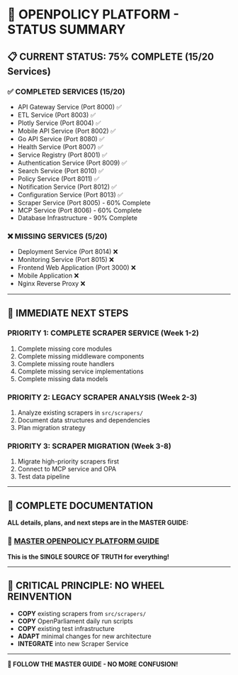 # 🚀 **OPENPOLICY PLATFORM - STATUS SUMMARY**

## 📋 **CURRENT STATUS: 75% COMPLETE (15/20 Services)**

### **✅ COMPLETED SERVICES (15/20)**
- API Gateway Service (Port 8000) ✅
- ETL Service (Port 8003) ✅
- Plotly Service (Port 8004) ✅
- Mobile API Service (Port 8002) ✅
- Go API Service (Port 8080) ✅
- Health Service (Port 8007) ✅
- Service Registry (Port 8001) ✅
- Authentication Service (Port 8009) ✅
- Search Service (Port 8010) ✅
- Policy Service (Port 8011) ✅
- Notification Service (Port 8012) ✅
- Configuration Service (Port 8013) ✅
- Scraper Service (Port 8005) - 60% Complete
- MCP Service (Port 8006) - 60% Complete
- Database Infrastructure - 90% Complete

### **❌ MISSING SERVICES (5/20)**
- Deployment Service (Port 8014) ❌
- Monitoring Service (Port 8015) ❌
- Frontend Web Application (Port 3000) ❌
- Mobile Application ❌
- Nginx Reverse Proxy ❌

---

## 🎯 **IMMEDIATE NEXT STEPS**

### **PRIORITY 1: COMPLETE SCRAPER SERVICE (Week 1-2)**
1. Complete missing core modules
2. Complete missing middleware components
3. Complete missing route handlers
4. Complete missing service implementations
5. Complete missing data models

### **PRIORITY 2: LEGACY SCRAPER ANALYSIS (Week 2-3)**
1. Analyze existing scrapers in `src/scrapers/`
2. Document data structures and dependencies
3. Plan migration strategy

### **PRIORITY 3: SCRAPER MIGRATION (Week 3-8)**
1. Migrate high-priority scrapers first
2. Connect to MCP service and OPA
3. Test data pipeline

---

## 📖 **COMPLETE DOCUMENTATION**

**ALL details, plans, and next steps are in the MASTER GUIDE:**

### **📖 [MASTER OPENPOLICY PLATFORM GUIDE](docs/MASTER_OPENPOLICY_PLATFORM_GUIDE.md)**

**This is the SINGLE SOURCE OF TRUTH for everything!**

---

## 🚨 **CRITICAL PRINCIPLE: NO WHEEL REINVENTION**

- **COPY** existing scrapers from `src/scrapers/`
- **COPY** OpenParliament daily run scripts
- **COPY** existing test infrastructure
- **ADAPT** minimal changes for new architecture
- **INTEGRATE** into new Scraper Service

---

**🎯 FOLLOW THE MASTER GUIDE - NO MORE CONFUSION!**
